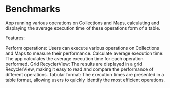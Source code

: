 # Benchmarks
App running various operations on Collections and Maps, calculating and displaying the average execution time of these operations form of a table.

Features:

Perform operations: Users can execute various operations on Collections and Maps to measure their performance.
Calculate average execution time: The app calculates the average execution time for each operation performed.
Grid RecyclerView: The results are displayed in a grid RecyclerView, making it easy to read and compare the performance of different operations.
Tabular format: The execution times are presented in a table format, allowing users to quickly identify the most efficient operations.
